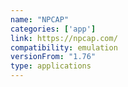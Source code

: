 ```yaml
---
name: "NPCAP"
categories: ['app']
link: https://npcap.com/
compatibility: emulation
versionFrom: "1.76"
type: applications
---
```


